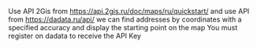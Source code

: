 Use API 2Gis from https://api.2gis.ru/doc/maps/ru/quickstart/ and use API from https://dadata.ru/api/ we can find addresses by coordinates with a specified accuracy and display the starting point on the map
You must register on dadata to receive the API Key
